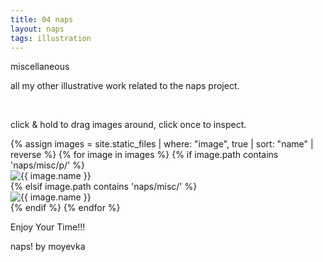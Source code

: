 ```yaml
---
title: 04 naps
layout: naps
tags: illustration
---
```



<p class="naps-title">miscellaneous</p>
<p class="binary">all my other illustrative work related to the naps project.</p>
<p class="binary" style="visibility:hidden">br</p>
<p class="binary">click & hold to drag images around, click once to inspect.</p>


<div class="post-gallery" id="columnPlace">
    {% assign images = site.static_files | where: "image", true | sort: "name" | reverse %}
    {% for image in images %}
        {% if image.path contains 'naps/misc/p/' %}
            <div class="post-item naps">
                <img src="{{ image.path }}" alt="{{ image.name }}" class="movable clickable naps-img">
            </div>
        {% elsif image.path contains 'naps/misc/' %}
            <div class="post-item">
                <img src="{{ image.path }}" alt="{{ image.name }}" class="movable clickable naps-img">
            </div>
        {% endif %}
    {% endfor %}
</div>

<div class="pageend">
    <div class="endtext">
    <p class="binary">Enjoy Your Time!!!</p>
    <p class="binary">naps! by moyevka</p>
    </div>
</div>